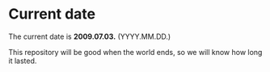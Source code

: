 # Current date

The current date is **2009.07.03.** (YYYY.MM.DD.)

This repository will be good when the world ends, so we will know how long it lasted.